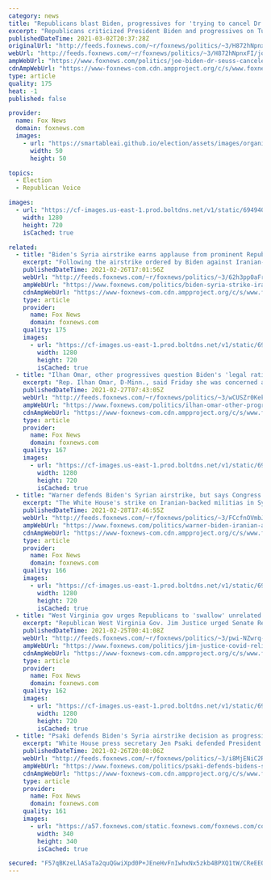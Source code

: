 ```yaml
---
category: news
title: "Republicans blast Biden, progressives for 'trying to cancel Dr. Seuss'"
excerpt: "Republicans criticized President Biden and progressives on Tuesday after Biden snubbed Dr. Seuss in his \"Read Across America Day\" proclamation"
publishedDateTime: 2021-03-02T20:37:28Z
originalUrl: "http://feeds.foxnews.com/~r/foxnews/politics/~3/H872hNpnxFI/joe-biden-dr-seuss-canceled-republicans-cancel-culture"
webUrl: "http://feeds.foxnews.com/~r/foxnews/politics/~3/H872hNpnxFI/joe-biden-dr-seuss-canceled-republicans-cancel-culture"
ampWebUrl: "https://www.foxnews.com/politics/joe-biden-dr-seuss-canceled-republicans-cancel-culture.amp"
cdnAmpWebUrl: "https://www-foxnews-com.cdn.ampproject.org/c/s/www.foxnews.com/politics/joe-biden-dr-seuss-canceled-republicans-cancel-culture.amp"
type: article
quality: 175
heat: -1
published: false

provider:
  name: Fox News
  domain: foxnews.com
  images:
    - url: "https://smartableai.github.io/election/assets/images/organizations/foxnews.com-50x50.jpg"
      width: 50
      height: 50

topics:
  - Election
  - Republican Voice

images:
  - url: "https://cf-images.us-east-1.prod.boltdns.net/v1/static/694940094001/e52474ef-0dd1-426d-9941-16c16e97c6ce/aa0ba86f-4bb1-48db-a4f6-3e9aaf9f50e0/1280x720/match/image.jpg"
    width: 1280
    height: 720
    isCached: true

related:
  - title: "Biden's Syria airstrike earns applause from prominent Republicans"
    excerpt: "Following the airstrike ordered by Biden against Iranian-backed militia members Thursday night, House Foreign Affairs Committee ranking member Rep. Michael McCaul, R-Texas, and Rep. French Hill, R-Ark., applauded the successful airstrike."
    publishedDateTime: 2021-02-26T17:01:56Z
    webUrl: "http://feeds.foxnews.com/~r/foxnews/politics/~3/62h3pp0aFrk/biden-syria-strike-iran-republicans-praise"
    ampWebUrl: "https://www.foxnews.com/politics/biden-syria-strike-iran-republicans-praise.amp"
    cdnAmpWebUrl: "https://www-foxnews-com.cdn.ampproject.org/c/s/www.foxnews.com/politics/biden-syria-strike-iran-republicans-praise.amp"
    type: article
    provider:
      name: Fox News
      domain: foxnews.com
    quality: 175
    images:
      - url: "https://cf-images.us-east-1.prod.boltdns.net/v1/static/694940094001/4d4b4b3b-a02c-4c6c-993b-27e88fcbad6c/1ec6d8e6-1fe9-4c8c-9ca5-7e0f436ae1a9/1280x720/match/image.jpg"
        width: 1280
        height: 720
        isCached: true
  - title: "Ilhan Omar, other progressives question Biden's 'legal rationale' for Syria airstrikes"
    excerpt: "Rep. Ilhan Omar, D-Minn., said Friday she was concerned about the White House’s \"legal rationale\" for launching airstrikes in Syria a day earlier without congressional approval."
    publishedDateTime: 2021-02-27T07:43:05Z
    webUrl: "http://feeds.foxnews.com/~r/foxnews/politics/~3/wCUSZr0Kekw/ilhan-omar-other-progressives-question-bidens-legal-rationale-for-syria-airstrikes"
    ampWebUrl: "https://www.foxnews.com/politics/ilhan-omar-other-progressives-question-bidens-legal-rationale-for-syria-airstrikes.amp"
    cdnAmpWebUrl: "https://www-foxnews-com.cdn.ampproject.org/c/s/www.foxnews.com/politics/ilhan-omar-other-progressives-question-bidens-legal-rationale-for-syria-airstrikes.amp"
    type: article
    provider:
      name: Fox News
      domain: foxnews.com
    quality: 167
    images:
      - url: "https://cf-images.us-east-1.prod.boltdns.net/v1/static/694940094001/82118a6d-0713-4711-b3e7-5bd5938427cd/6f5db8ea-a52b-4af9-a91c-06cd2cb9eadc/1280x720/match/image.jpg"
        width: 1280
        height: 720
        isCached: true
  - title: "Warner defends Biden's Syrian airstrike, but says Congress only got 15 minute 'head's up'"
    excerpt: "The White House's strike on Iranian-backed militias in Syria was the right move but Congress didn’t have much time to process it, Senate Intelligence Committee chair Mark Warner, D-Va., told \"Fox News Sunday.\""
    publishedDateTime: 2021-02-28T17:46:55Z
    webUrl: "http://feeds.foxnews.com/~r/foxnews/politics/~3/FCcfnOVmbJ4/warner-biden-iranian-airstrike-congress"
    ampWebUrl: "https://www.foxnews.com/politics/warner-biden-iranian-airstrike-congress.amp"
    cdnAmpWebUrl: "https://www-foxnews-com.cdn.ampproject.org/c/s/www.foxnews.com/politics/warner-biden-iranian-airstrike-congress.amp"
    type: article
    provider:
      name: Fox News
      domain: foxnews.com
    quality: 166
    images:
      - url: "https://cf-images.us-east-1.prod.boltdns.net/v1/static/694940094001/1ddd7856-df12-449a-8ebc-e3a4d579d450/41b52434-62f0-4a56-9311-6ac81ccd793a/1280x720/match/image.jpg"
        width: 1280
        height: 720
        isCached: true
  - title: "West Virginia gov urges Republicans to 'swallow' unrelated spending in Biden COVID-19 relief plan"
    excerpt: "Republican West Virginia Gov. Jim Justice urged Senate Republicans Wednesday to \"swallow\" the hefty price tag of President Biden’s $1.9 trillion COVID-19 relief plan, warning lawmakers that \"you will leave a lot of people hurting\" if they continue to oppose the legislation."
    publishedDateTime: 2021-02-25T00:41:08Z
    webUrl: "http://feeds.foxnews.com/~r/foxnews/politics/~3/pwi-NZwrq-I/jim-justice-covid-relief-biden-spending"
    ampWebUrl: "https://www.foxnews.com/politics/jim-justice-covid-relief-biden-spending.amp"
    cdnAmpWebUrl: "https://www-foxnews-com.cdn.ampproject.org/c/s/www.foxnews.com/politics/jim-justice-covid-relief-biden-spending.amp"
    type: article
    provider:
      name: Fox News
      domain: foxnews.com
    quality: 162
    images:
      - url: "https://cf-images.us-east-1.prod.boltdns.net/v1/static/694940094001/8e533880-ef12-43c0-ab93-12e0ea966ea8/2853468e-c823-4f3d-855d-ddd40cdfbdf3/1280x720/match/image.jpg"
        width: 1280
        height: 720
        isCached: true
  - title: "Psaki defends Biden's Syria airstrike decision as progressives push back, some Republicans applaud"
    excerpt: "White House press secretary Jen Psaki defended President Biden’s decision to issue an airstrike against Iranian-backed forces in Syria in retaliation for recent attacks on American service members, saying it was a \"proportional military response.\""
    publishedDateTime: 2021-02-26T20:08:06Z
    webUrl: "http://feeds.foxnews.com/~r/foxnews/politics/~3/i8MjENiC2Rw/psaki-defends-bidens-syria-airstrike-decision-as-progressives-push-back-some-republicans-applaud"
    ampWebUrl: "https://www.foxnews.com/politics/psaki-defends-bidens-syria-airstrike-decision-as-progressives-push-back-some-republicans-applaud.amp"
    cdnAmpWebUrl: "https://www-foxnews-com.cdn.ampproject.org/c/s/www.foxnews.com/politics/psaki-defends-bidens-syria-airstrike-decision-as-progressives-push-back-some-republicans-applaud.amp"
    type: article
    provider:
      name: Fox News
      domain: foxnews.com
    quality: 161
    images:
      - url: "https://a57.foxnews.com/static.foxnews.com/foxnews.com/content/uploads/2020/10/340/340/brooke-singman-headshot.jpg?ve=1&tl=1"
        width: 340
        height: 340
        isCached: true

secured: "F57qBKzeLlASaTa2quQGwiXpd0P+JEneHvFnIwhxNx5zkb4BPXQ1tW/CReEEQBfwLLqbEMhRxYVJggRCDUa2Xo5Bxwn7ZzYftwpcANLVbXTI5I27NnJ5WL5DMzCJDwX22ifnbDpEq3bITrI8M7gdKySuoXiohp44UEyjykcK0KSn8e2f5PGAe2vXcEP6ACtAFquEWUoEAU+MaFRbiObnkbDyRgxnFhcXNHlKz5kBN2Nbonnnisvapva5ftsWOyr5Zp369LU8EhgGPmNrppmZBgeF5PzWtrbO3AUycqXjKVBvbi4ruPzepWoFXNea0EUr9mRLqxxuIv46XE5t6G0k6O1/DMD3C4b73M5VSyR9luU=;F/1x4w/bVT5NEYrpKnyzVA=="
---
```


